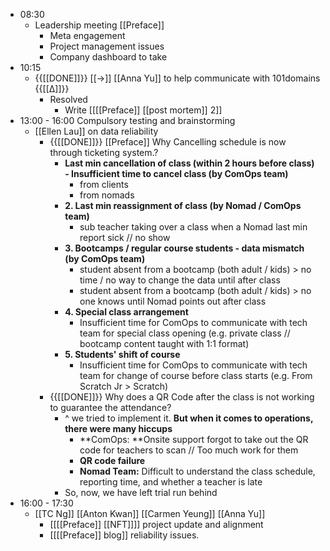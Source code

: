 - 08:30
    - Leadership meeting [[Preface]]
        - Meta engagement
        - Project management issues
        - Company dashboard to take
- 10:15
    - {{[[DONE]]}} [[->]] [[Anna Yu]] to help communicate with 101domains {{[[∆]]}}
        - Resolved
            -  Write [[[[Preface]] [[post mortem]] 2]]
- 13:00 - 16:00 Compulsory testing and brainstorming
    - [[Ellen Lau]] on data reliability
        - {{[[DONE]]}} [[Preface]] Why Cancelling schedule is now through ticketing system.?
            - **Last min cancellation of class (within 2 hours before class) - Insufficient time to cancel class (by ComOps team)**
                - from clients
                - from nomads
            - **2. Last min reassignment of class (by Nomad / ComOps team)**
                - sub teacher taking over a class when a Nomad last min report sick // no show
            - **3. Bootcamps / regular course students - data mismatch (by ComOps team)**
                - student absent from a bootcamp (both adult / kids) > no time / no way to change the data until after class
                - student absent from a bootcamp (both adult / kids) > no one knows until Nomad points out after class
            - **4. Special class arrangement**
                - Insufficient time for ComOps to communicate with tech team for special class opening (e.g. private class // bootcamp content taught with 1:1 format)
            - **5. Students' shift of course**
                - Insufficient time for ComOps to communicate with tech team for change of course before class starts (e.g. From Scratch Jr > Scratch)
        - {{[[DONE]]}} Why does a QR Code after the class is not working to guarantee the attendance?
            - ^ we tried to implement it. **But when it comes to operations, there were many hiccups**
                - **ComOps: **Onsite support forgot to take out the QR code for teachers to scan // Too much work for them
                - **QR code failure**
                - **Nomad Team:** Difficult to understand the class schedule, reporting time, and whether a teacher is late
            - So, now, we have left trial run behind
- 16:00 - 17:30
    - [[TC Ng]] [[Anton Kwan]] [[Carmen Yeung]] [[Anna Yu]]
        - [[[[Preface]] [[NFT]]]] project update and alignment
        - [[[[Preface]] blog]] reliability issues.
